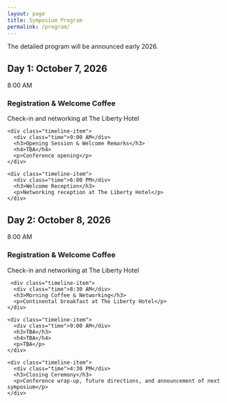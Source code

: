```yaml
---
layout: page
title: Symposium Program
permalink: /program/
---
```


<div class="content-card">
  <p>The detailed program will be announced early 2026.</p>
</div>

<div class="program-day-container">
  <h2 class="program-day">Day 1: October 7, 2026</h2>
  
  <div class="program-timeline">
    <div class="timeline-item">
      <div class="time">8:00 AM</div>
      <h3>Registration & Welcome Coffee</h3>
      <p>Check-in and networking at The Liberty Hotel</p>
    </div>
    
    <div class="timeline-item">
      <div class="time">9:00 AM</div>
      <h3>Opening Session & Welcome Remarks</h3>
      <h4>TBA</h4>
      <p>Conference opening</p>
    </div>
    
    <div class="timeline-item">
      <div class="time">6:00 PM</div>
      <h3>Welcome Reception</h3>
      <p>Networking reception at The Liberty Hotel</p>
    </div>
  </div>
</div>

<div class="program-day-container">
  <h2 class="program-day">Day 2: October 8, 2026</h2>
    <div class="program-timeline">
      <div class="timeline-item">
        <div class="time">8:00 AM</div>
        <h3>Registration & Welcome Coffee</h3>
        <p>Check-in and networking at The Liberty Hotel</p>
      </div>

     <div class="timeline-item">
      <div class="time">8:30 AM</div>
      <h3>Morning Coffee & Networking</h3>
      <p>Continental breakfast at The Liberty Hotel</p>
    </div>
    
    <div class="timeline-item">
      <div class="time">9:00 AM</div>
      <h3>TBA</h3>
      <h4>TBA</h4>
      <p>TBA</p>
    </div>
    
    <div class="timeline-item">
      <div class="time">4:30 PM</div>
      <h3>Closing Ceremony</h3>
      <p>Conference wrap-up, future directions, and announcement of next symposium</p>
    </div>
  </div>
</div>
